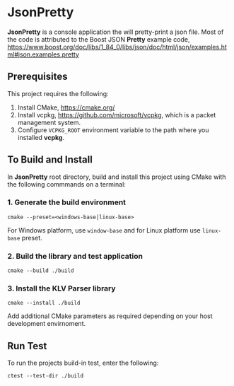 # JsonPretty
__JsonPretty__ is a console application the will pretty-print a json file.
Most of the code is attributed to the Boost JSON __Pretty__ example code, 
https://www.boost.org/doc/libs/1_84_0/libs/json/doc/html/json/examples.html#json.examples.pretty

## Prerequisites
This project requires the following:

1. Install CMake, https://cmake.org/
2. Install vcpkg, https://github.com/microsoft/vcpkg, which is a packet management system.
3. Configure `VCPKG_ROOT` environment variable to the path where you installed __vcpkg__.

## To Build and Install
In __JsonPretty__ root directory, build and install this project using CMake with the following commmands on a terminal:

### 1. Generate the build environment
    cmake --preset=<windows-base|linux-base>

For Windows platform, use `window-base` and for Linux platform use `linux-base` preset.

### 2. Build the library and test application
    cmake --build ./build

### 3. Install the KLV Parser library
    cmake --install ./build

Add additional CMake parameters as required depending on your host development envirnoment.

## Run Test
To run the projects build-in test, enter the following:

    ctest --test-dir ./build
